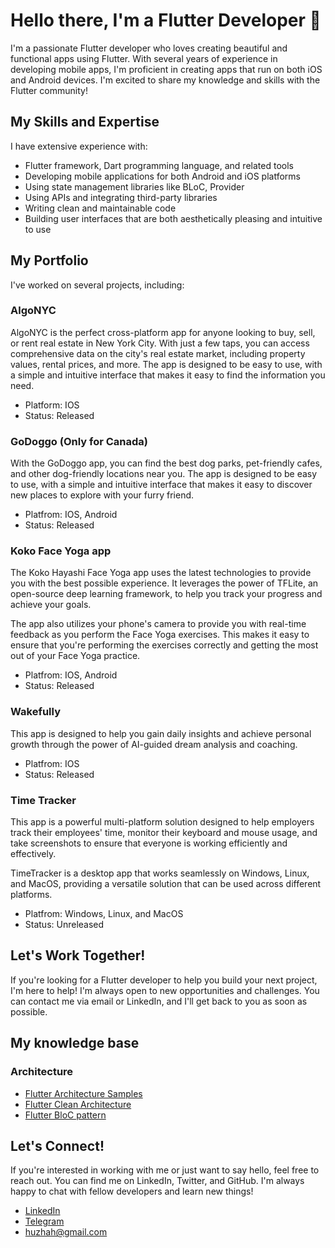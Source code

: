 # Hello there, I'm a Flutter Developer 👋
I'm a passionate Flutter developer who loves creating beautiful and functional apps using Flutter. With several years of experience in developing mobile apps, I'm proficient in creating apps that run on both iOS and Android devices. I'm excited to share my knowledge and skills with the Flutter community!
## My Skills and Expertise
I have extensive experience with:
- Flutter framework, Dart programming language, and related tools
- Developing mobile applications for both Android and iOS platforms
- Using state management libraries like BLoC, Provider
- Using APIs and integrating third-party libraries
- Writing clean and maintainable code
- Building user interfaces that are both aesthetically pleasing and intuitive to use

## My Portfolio
I've worked on several projects, including:

### AlgoNYC
AlgoNYC is the perfect cross-platform app for anyone looking to buy, sell, or rent real estate in New York City. With just a few taps, you can access comprehensive data on the city's real estate market, including property values, rental prices, and more. The app is designed to be easy to use, with a simple and intuitive interface that makes it easy to find the information you need.

- Platform: IOS
- Status: Released 

### GoDoggo (Only for Canada)
With the GoDoggo app, you can find the best dog parks, pet-friendly cafes, and other dog-friendly locations near you. The app is designed to be easy to use, with a simple and intuitive interface that makes it easy to discover new places to explore with your furry friend.

- Platfrom: IOS, Android
- Status: Released

### Koko Face Yoga app

The Koko Hayashi Face Yoga app uses the latest technologies to provide you with the best possible experience. It leverages the power of TFLite, an open-source deep learning framework, to help you track your progress and achieve your goals.

The app also utilizes your phone's camera to provide you with real-time feedback as you perform the Face Yoga exercises. This makes it easy to ensure that you're performing the exercises correctly and getting the most out of your Face Yoga practice.

- Platfrom: IOS, Android
- Status: Released

### Wakefully
This app is designed to help you gain daily insights and achieve personal growth through the power of AI-guided dream analysis and coaching.

- Platfrom: IOS
- Status: Released

### Time Tracker 
This app is a powerful multi-platform solution designed to help employers track their employees' time, monitor their keyboard and mouse usage, and take screenshots to ensure that everyone is working efficiently and effectively.

TimeTracker is a desktop app that works seamlessly on Windows, Linux, and MacOS, providing a versatile solution that can be used across different platforms. 

- Platfrom: Windows, Linux, and MacOS
- Status: Unreleased

## Let's Work Together!
If you're looking for a Flutter developer to help you build your next project, I'm here to help! I'm always open to new opportunities and challenges. You can contact me via email or LinkedIn, and I'll get back to you as soon as possible.

## My knowledge base 
### Architecture
- [Flutter Architecture Samples](https://github.com/brianegan/flutter_architecture_samples)
- [Flutter Clean Architecture](https://resocoder.com/category/tutorials/flutter/tdd-clean-architecture/)
- [Flutter BloC pattern](https://bloclibrary.dev/#/gettingstarted)

## Let's Connect!
If you're interested in working with me or just want to say hello, feel free to reach out. You can find me on LinkedIn, Twitter, and GitHub. I'm always happy to chat with fellow developers and learn new things!
- [LinkedIn](https://www.linkedin.com/in/huzhahmetov/)
- [Telegram](https://t.me/flutter_app_creator)
- huzhah@gmail.com
